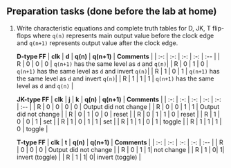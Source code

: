 ## Preparation tasks (done before the lab at home)

1. Write characteristic equations and complete truth tables for D, JK, T flip-flops where `q(n)` represents main output value before the clock edge and `q(n+1)` represents output value after the clock edge.

   **D-type FF**
   | **clk** | **d** | **q(n)** | **q(n+1)** | **Comments** |
   | :-: | :-: | :-: | :-: | :-- |
   | R | 0 | 0 | 0 | `q(n+1)` has the same level as `d` and `q(n)`|
   | R | 0 | 1 | 0 | `q(n+1)` has the same level as `d` and invert `q(n)`|
   | R | 1 | 0 | 1 | `q(n+1)` has the same level as `d` and invert `q(n)`|
   | R | 1 | 1 | 1 | `q(n+1)` has the same level as `d` and `q(n)` |

   **JK-type FF**
   | **clk** | **j** | **k** | **q(n)** | **q(n+1)** | **Comments** |
   | :-: | :-: | :-: | :-: | :-: | :-- |
   | R | 0 | 0 | 0 | 0 | Output did not change |
   | R | 0 | 0 | 1 | 1 | Output did not change |
   | R | 0 | 1 | 0 | 0 | reset |
   | R | 0 | 1 | 1 | 0 | reset |
   | R | 1 | 0 | 0 | 1 | set |
   | R | 1 | 0 | 1 | 1 | set |
   | R | 1 | 1 | 0 | 1 | toggle |
   | R | 1 | 1 | 1 | 0 | toggle |

   **T-type FF**
   | **clk** | **t** | **q(n)** | **q(n+1)** | **Comments** |
   | :-: | :-: | :-: | :-: | :-- |
   | R | 0 | 0 | 0 | Output did not change |
   | R | 0 | 1 | 1| not change |
   | R | 1 | 0| 1| invert (toggle) |
   | R | 1 | 1| 0| invert (toggle) |

<a name="part1"></a>
